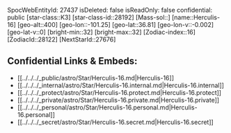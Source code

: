 ﻿---
location: [36.81,-101.25,400]
type: Station
tags:
- astro/Star

---
SpocWebEntityId: 27437
isDeleted: false
isReadOnly: false
confidential: public
[star-class::K3]
[star-class-id::28192]
[Mass-sol::]
[name::Herculis-16]
[geo-alt::400]
[geo-lon::-101.25]
[geo-lat::36.81]
[geo-lon-v::-0.002]
[geo-lat-v::0]
[bright-min::32]
[bright-max::32]
[Zodiac-index::16]
[ZodiacId::28122]
[NextStarId::27676]



## Confidential Links & Embeds: 
- [[../../../_public/astro/Star/Herculis-16.md|Herculis-16]] 
- [[../../../_internal/astro/Star/Herculis-16.internal.md|Herculis-16.internal]] 
- [[../../../_protect/astro/Star/Herculis-16.protect.md|Herculis-16.protect]] 
- [[../../../_private/astro/Star/Herculis-16.private.md|Herculis-16.private]] 
- [[../../../_personal/astro/Star/Herculis-16.personal.md|Herculis-16.personal]] 
- [[../../../_secret/astro/Star/Herculis-16.secret.md|Herculis-16.secret]]

